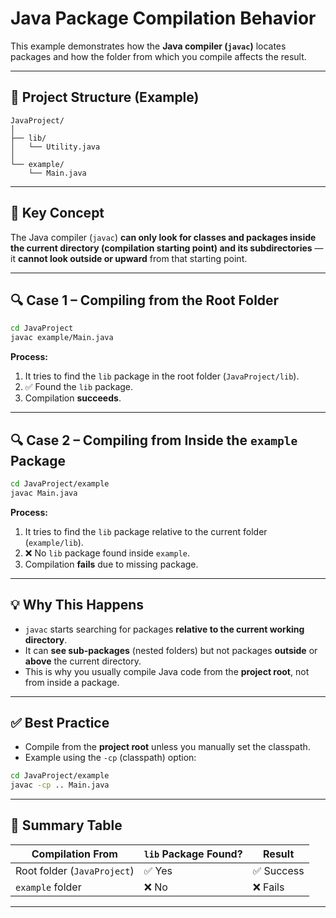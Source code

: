 # Java Package Compilation Behavior

This example demonstrates how the **Java compiler (`javac`)** locates packages and how the folder from which you compile affects the result.

---

## 📂 Project Structure (Example)

```
JavaProject/
│
├── lib/
│   └── Utility.java
│
└── example/
    └── Main.java
```

---

## 📝 Key Concept

The Java compiler (`javac`) **can only look for classes and packages inside the current directory (compilation starting point) and its subdirectories** — it **cannot look outside or upward** from that starting point.

---

## 🔍 Case 1 – Compiling from the Root Folder

```bash
cd JavaProject
javac example/Main.java
```

**Process:**
1. It tries to find the `lib` package in the root folder (`JavaProject/lib`).
2. ✅ Found the `lib` package.
3. Compilation **succeeds**.

---

## 🔍 Case 2 – Compiling from Inside the `example` Package

```bash
cd JavaProject/example
javac Main.java
```

**Process:**
1. It tries to find the `lib` package relative to the current folder (`example/lib`).
2. ❌ No `lib` package found inside `example`.
3. Compilation **fails** due to missing package.

---

## 💡 Why This Happens

- `javac` starts searching for packages **relative to the current working directory**.
- It can **see sub-packages** (nested folders) but not packages **outside** or **above** the current directory.
- This is why you usually compile Java code from the **project root**, not from inside a package.

---

## ✅ Best Practice

- Compile from the **project root** unless you manually set the classpath.
- Example using the `-cp` (classpath) option:

```bash
cd JavaProject/example
javac -cp .. Main.java
```

---

## 📌 Summary Table

| Compilation From           | `lib` Package Found? | Result   |
|----------------------------|----------------------|----------|
| Root folder (`JavaProject`) | ✅ Yes               | ✅ Success |
| `example` folder           | ❌ No                | ❌ Fails  |

---
